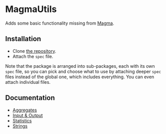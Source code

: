 ---
---

# MagmaUtils

Adds some basic functionality missing from [Magma](http://magma.maths.usyd.edu.au/magma).

## Installation

- Clone [the repository](https://github.com/cjdoris/MagmaUtils).
- Attach the `spec` file.

Note that the package is arranged into sub-packages, each with its own `spec` file, so you can pick and choose what to use by attaching deeper `spec` files instead of the global one, which includes everything. You can even attach individual files.

## Documentation

- [Aggregates]({{site.baseurl}}/aggregates)
- [Input & Output]({{site.baseurl}}/io)
- [Statistics]({{site.baseurl}}/statistics)
- [Strings]({{site.baseurl}}/strings)
